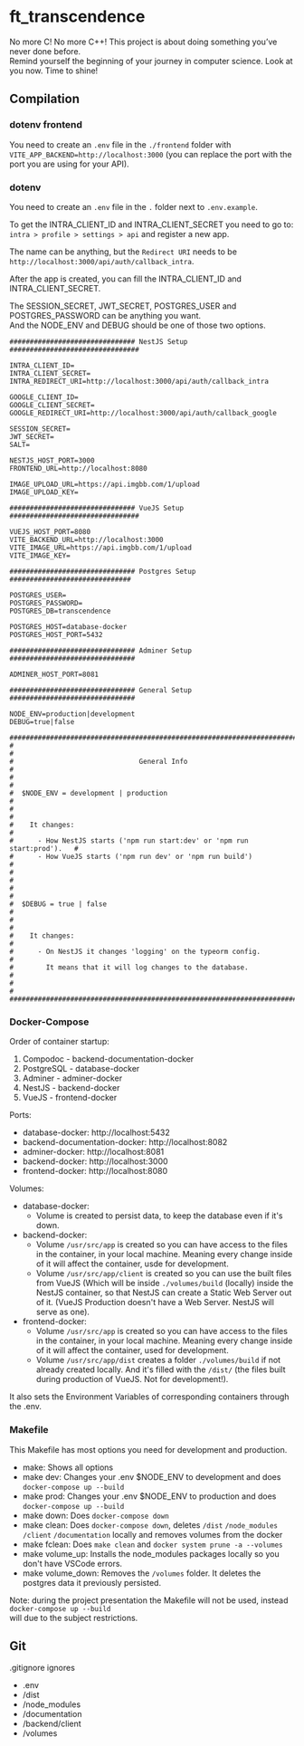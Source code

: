 # ft_transcendence

No more C! No more C++! This project is about doing something you’ve never done before.\
Remind yourself the beginning of your journey in computer science. Look at you now. Time to shine!

## Compilation

### dotenv frontend

You need to create an `.env` file in the `./frontend` folder with ```VITE_APP_BACKEND=http://localhost:3000``` (you can replace the port with the port you are using for your API).

### dotenv

You need to create an `.env` file in the `.` folder next to `.env.example`.

To get the INTRA_CLIENT_ID and INTRA_CLIENT_SECRET you need to go to:\
`intra > profile > settings > api` and register a new app.

The name can be anything, but the `Redirect URI` needs to be `http://localhost:3000/api/auth/callback_intra`.

After the app is created, you can fill the INTRA_CLIENT_ID and INTRA_CLIENT_SECRET.

The SESSION_SECRET, JWT_SECRET, POSTGRES_USER and POSTGRES_PASSWORD can be anything you want.\
And the NODE_ENV and DEBUG should be one of those two options.

```
############################### NestJS Setup ################################

INTRA_CLIENT_ID=
INTRA_CLIENT_SECRET=
INTRA_REDIRECT_URI=http://localhost:3000/api/auth/callback_intra

GOOGLE_CLIENT_ID=
GOOGLE_CLIENT_SECRET=
GOOGLE_REDIRECT_URI=http://localhost:3000/api/auth/callback_google

SESSION_SECRET=
JWT_SECRET=
SALT=

NESTJS_HOST_PORT=3000
FRONTEND_URL=http://localhost:8080

IMAGE_UPLOAD_URL=https://api.imgbb.com/1/upload
IMAGE_UPLOAD_KEY=

############################### VueJS Setup ################################

VUEJS_HOST_PORT=8080
VITE_BACKEND_URL=http://localhost:3000
VITE_IMAGE_URL=https://api.imgbb.com/1/upload
VITE_IMAGE_KEY=

############################### Postgres Setup ##############################

POSTGRES_USER=
POSTGRES_PASSWORD=
POSTGRES_DB=transcendence

POSTGRES_HOST=database-docker
POSTGRES_HOST_PORT=5432

############################### Adminer Setup ###############################

ADMINER_HOST_PORT=8081

############################### General Setup ###############################

NODE_ENV=production|development
DEBUG=true|false

#############################################################################
#                                                                           #
#                               General Info                                #
#                                                                           #
#  $NODE_ENV = development | production                                     #
#                                                                           #
#    It changes:                                                            #
#      - How NestJS starts ('npm run start:dev' or 'npm run start:prod').   #
#      - How VueJS starts ('npm run dev' or 'npm run build')                #
#                                                                           #
#                                                                           #
#  $DEBUG = true | false                                                    #
#                                                                           #
#    It changes:                                                            #
#      - On NestJS it changes 'logging' on the typeorm config.              #
#        It means that it will log changes to the database.                 #
#                                                                           #
#############################################################################
```

### Docker-Compose

Order of container startup:
1. Compodoc - backend-documentation-docker
1. PostgreSQL - database-docker
2. Adminer - adminer-docker
3. NestJS - backend-docker
4. VueJS - frontend-docker

Ports:
- database-docker: http://localhost:5432
- backend-documentation-docker: http://localhost:8082
- adminer-docker: http://localhost:8081
- backend-docker: http://localhost:3000
- frontend-docker: http://localhost:8080

Volumes:
- database-docker:
	- Volume is created to persist data, to keep the database even if it's down.
- backend-docker:
	- Volume `/usr/src/app` is created so you can have access to the files in the container, in your
 	local machine. Meaning every change inside of it will affect the container, usde for development.
	- Volume `/usr/src/app/client` is created so you can use the built files from VueJS (Which will be
	inside `./volumes/build` (locally) inside the NestJS container, so that NestJS can create a Static Web
	Server out of it. (VueJS Production doesn't have a Web Server. NestJS will serve as one).
- frontend-docker:
	- Volume `/usr/src/app` is created so you can have access to the files in the container, in your
 	local machine. Meaning every change inside of it will affect the container, used for development.
	- Volume `/usr/src/app/dist` creates a folder `./volumes/build` if not already created locally.
	And it's filled with the `/dist/` (the files built during production of VueJS. Not for development!).

It also sets the Environment Variables of corresponding containers through the .env.

### Makefile

This Makefile has most options you need for development and production.

- make: Shows all options
- make dev: Changes your .env $NODE_ENV to development and does `docker-compose up --build`
- make prod: Changes your .env $NODE_ENV to production and does `docker-compose up --build`
- make down: Does `docker-compose down`
- make clean: Does `docker-compose down`, deletes `/dist` `/node_modules` `/client` `/documentation`
locally and removes volumes from the docker
- make fclean: Does `make clean` and `docker system prune -a --volumes`
- make volume_up: Installs the node_modules packages locally so you don't have VSCode errors.
- make volume_down: Removes the `/volumes` folder. It deletes the postgres data it previously
persisted.


Note: during the project presentation the Makefile will not be used, instead `docker-compose up --build`\
will due to the subject restrictions.

## Git

.gitignore ignores
- .env
- /dist
- /node_modules
- /documentation
- /backend/client
- /volumes

